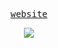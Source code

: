 <p align="center">
    <samp>
    <a href="https://ksagar.me target="_blank">website</a>
    </samp>
</p>
<p align="center">
      <img target="-blank" src="https://i.pinimg.com/564x/17/44/ed/1744ed84f923f1aa4b90027143ef6de0.jpg">
</p>
